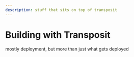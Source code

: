 ```yaml
---
description: stuff that sits on top of transposit
---
```


# Building with Transposit

mostly deployment, but more than just what gets deployed 

